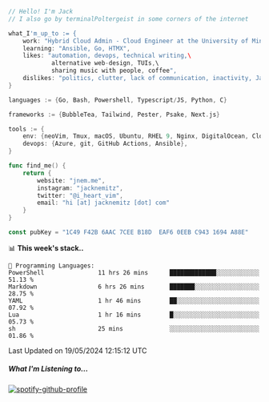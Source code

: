 ```go
// Hello! I'm Jack
// I also go by terminalPoltergeist in some corners of the internet

what_I'm_up_to := {
    work: "Hybrid Cloud Admin - Cloud Engineer at the University of Minnesota",
    learning: "Ansible, Go, HTMX",
    likes: "automation, devops, technical writing,\
            alternative web-design, TUIs,\
            sharing music with people, coffee",
    dislikes: "politics, clutter, lack of communication, inactivity, Java",
}

languages := {Go, Bash, Powershell, Typescript/JS, Python, C}

frameworks := {BubbleTea, Tailwind, Pester, Psake, Next.js}

tools := {
    env: {neoVim, Tmux, macOS, Ubuntu, RHEL 9, Nginx, DigitalOcean, Cloudflare},
    devops: {Azure, git, GitHub Actions, Ansible},
}

func find_me() {
    return {
        website: "jnem.me",
        instagram: "jacknemitz",
        twitter: "@i_heart_vim",
        email: "hi [at] jacknemitz [dot] com"
    }
}

const pubKey = "1C49 F42B 6AAC 7CEE B18D  EAF6 0EEB C943 1694 A88E"
```

<!--START_SECTION:waka-->
📊 **This week's stack..** 

```text
💬 Programming Languages: 
PowerShell               11 hrs 26 mins      █████████████░░░░░░░░░░░░   51.13 % 
Markdown                 6 hrs 26 mins       ███████░░░░░░░░░░░░░░░░░░   28.75 % 
YAML                     1 hr 46 mins        ██░░░░░░░░░░░░░░░░░░░░░░░   07.92 % 
Lua                      1 hr 16 mins        █░░░░░░░░░░░░░░░░░░░░░░░░   05.73 % 
sh                       25 mins             ░░░░░░░░░░░░░░░░░░░░░░░░░   01.86 % 
```


 Last Updated on 19/05/2024 12:15:12 UTC
<!--END_SECTION:waka-->

##### What I'm Listening to...

[![spotify-github-profile](https://spotify-github-profile.vercel.app/api/view?uid=jack.nemitz&cover_image=true&show_offline=true&bar_color=53b14f&bar_color_cover=false&background_color=121212FF)](https://spotify-github-profile.vercel.app/api/view?uid=jack.nemitz&redirect=true)
